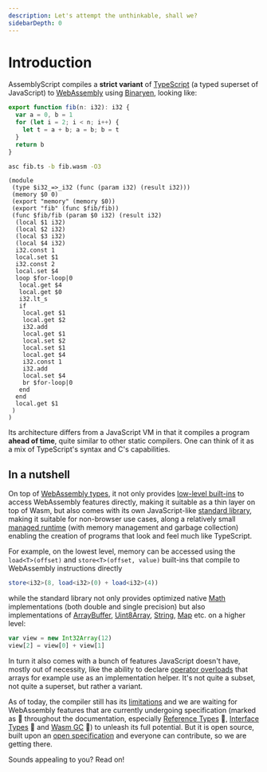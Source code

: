 ```yaml
---
description: Let's attempt the unthinkable, shall we?
sidebarDepth: 0
---
```


# Introduction

AssemblyScript compiles a **strict variant** of [TypeScript](https://www.typescriptlang.org) \(a typed superset of JavaScript\) to [WebAssembly](https://webassembly.org) using [Binaryen](https://github.com/WebAssembly/binaryen), looking like:

```ts
export function fib(n: i32): i32 {
  var a = 0, b = 1
  for (let i = 2; i < n; i++) {
    let t = a + b; a = b; b = t
  }
  return b
}
```

```sh
asc fib.ts -b fib.wasm -O3
```

```wasm
(module
 (type $i32_=>_i32 (func (param i32) (result i32)))
 (memory $0 0)
 (export "memory" (memory $0))
 (export "fib" (func $fib/fib))
 (func $fib/fib (param $0 i32) (result i32)
  (local $1 i32)
  (local $2 i32)
  (local $3 i32)
  (local $4 i32)
  i32.const 1
  local.set $1
  i32.const 2
  local.set $4
  loop $for-loop|0
   local.get $4
   local.get $0
   i32.lt_s
   if
    local.get $1
    local.get $2
    i32.add
    local.get $1
    local.set $2
    local.set $1
    local.get $4
    i32.const 1
    i32.add
    local.set $4
    br $for-loop|0
   end
  end
  local.get $1
 )
)
```

Its architecture differs from a JavaScript VM in that it compiles a program **ahead of time**, quite similar to other static compilers. One can think of it as a mix of TypeScript's syntax and C's capabilities.

## In a nutshell

On top of [WebAssembly types](./types.md), it not only provides [low-level built-ins](./environment.md#low-level-webassembly-operations) to access WebAssembly features directly, making it suitable as a thin layer on top of Wasm, but also comes with its own JavaScript-like [standard library](./environment.md#standard-library), making it suitable for non-browser use cases, along a relatively small [managed runtime](./runtime.md) \(with memory management and garbage collection\) enabling the creation of programs that look and feel much like TypeScript.

For example, on the lowest level, memory can be accessed using the `load<T>(offset)` and `store<T>(offset, value)` built-ins that compile to WebAssembly instructions directly

```ts
store<i32>(8, load<i32>(0) + load<i32>(4))
```

while the standard library not only provides optimized native [Math](./stdlib/math.md) implementations \(both double and single precision\) but also implementations of [ArrayBuffer](./stdlib/arraybuffer.md), [Uint8Array](./stdlib/typedarray.md), [String](./stdlib/string.md), [Map](./stdlib/map.md) etc. on a higher level:

```ts
var view = new Int32Array(12)
view[2] = view[0] + view[1]
```

In turn it also comes with a bunch of features JavaScript doesn't have, mostly out of necessity, like the ability to declare [operator overloads](./peculiarities.md#operator-overloads) that arrays for example use as an implementation helper. It's not quite a subset, not quite a superset, but rather a variant.

As of today, the compiler still has its [limitations](./basics.md#current-limitations) and we are waiting for WebAssembly features that are currently undergoing specification \(marked as 🦄 throughout the documentation, especially [Reference Types](https://github.com/WebAssembly/reference-types) 🦄, [Interface Types](https://github.com/WebAssembly/interface-types) 🦄 and [Wasm GC](https://github.com/WebAssembly/gc) 🦄\) to unleash its full potential. But it is open source, built upon an [open specification](https://webassembly.github.io/spec/) and everyone can contribute, so we are getting there.

Sounds appealing to you? Read on!
